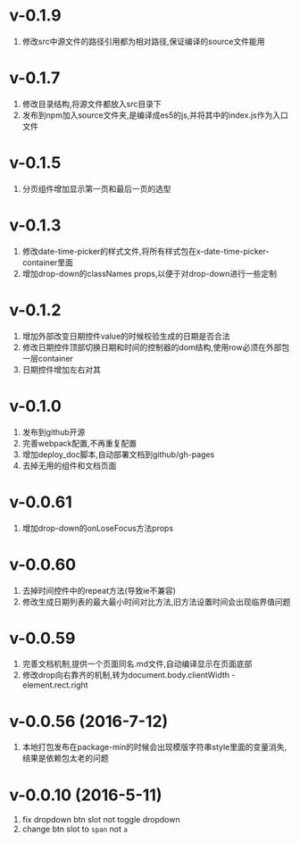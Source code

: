 # v-0.1.9
1. 修改src中源文件的路径引用都为相对路径,保证编译的source文件能用

# v-0.1.7
1. 修改目录结构,将源文件都放入src目录下
2. 发布到npm加入source文件夹,是编译成es5的js,并将其中的index.js作为入口文件

# v-0.1.5
1. 分页组件增加显示第一页和最后一页的选型

# v-0.1.3
1. 修改date-time-picker的样式文件,将所有样式包在x-date-time-picker-container里面
2. 增加drop-down的classNames props,以便于对drop-down进行一些定制

# v-0.1.2
1. 增加外部改变日期控件value的时候校验生成的日期是否合法
2. 修改日期控件顶部切换日期和时间的控制器的dom结构,使用row必须在外部包一层container
3. 日期控件增加左右对其

# v-0.1.0
1. 发布到github开源
2. 完善webpack配置,不再重复配置
3. 增加deploy_doc脚本,自动部署文档到github/gh-pages
4. 去掉无用的组件和文档页面

# v-0.0.61
1. 增加drop-down的onLoseFocus方法props

# v-0.0.60
1. 去掉时间控件中的repeat方法(导致ie不兼容)
2. 修改生成日期列表的最大最小时间对比方法,旧方法设置时间会出现临界值问题

# v-0.0.59
1. 完善文档机制,提供一个页面同名.md文件,自动编译显示在页面底部
2. 修改drop向右靠齐的机制,转为document.body.clientWidth - element.rect.right

# v-0.0.56 (2016-7-12)
1. 本地打包发布在package-min的时候会出现模版字符串style里面的变量消失,结果是依赖包太老的问题

# v-0.0.10 (2016-5-11)
1. fix dropdown btn slot not toggle dropdown
2. change btn slot to `span` not `a`
